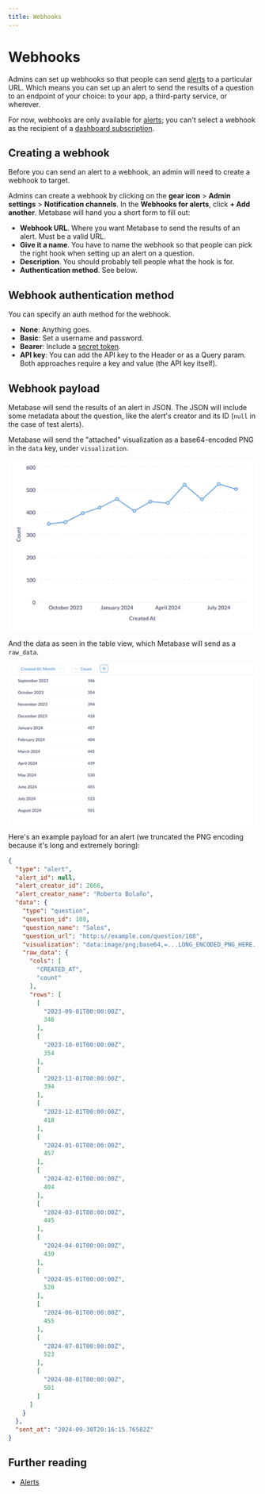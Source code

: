 ```yaml
---
title: Webhooks
---
```


# Webhooks

Admins can set up webhooks so that people can send [alerts](../questions/alerts.md) to a particular URL. Which means you can set up an alert to send the results of a question to an endpoint of your choice: to your app, a third-party service, or wherever.

For now, webhooks are only available for [alerts](../questions/alerts.md); you can't select a webhook as the recipient of a [dashboard subscription](../dashboards/subscriptions.md).

## Creating a webhook

Before you can send an alert to a webhook, an admin will need to create a webhook to target.

Admins can create a webhook by clicking on the **gear icon** > **Admin settings** > **Notification channels**. In the **Webhooks for alerts**, click **+ Add another**. Metabase will hand you a short form to fill out:

- **Webhook URL**. Where you want Metabase to send the results of an alert. Must be a valid URL.
- **Give it a name**. You have to name the webhook so that people can pick the right hook when setting up an alert on a question.
- **Description**. You should probably tell people what the hook is for.
- **Authentication method**. See below.

## Webhook authentication method

You can specify an auth method for the webhook.

- **None**: Anything goes.
- **Basic**: Set a username and password.
- **Bearer**: Include a [secret token](https://datatracker.ietf.org/doc/html/rfc6750).
- **API key**: You can add the API key to the Header or as a Query param. Both approaches require a key and value (the API key itself).

## Webhook payload

Metabase will send the results of an alert in JSON. The JSON will include some metadata about the question, like the alert's creator and its ID (`null` in the case of test alerts).

Metabase will send the "attached" visualization as a base64-encoded PNG in the `data` key, under `visualization`.

![The encoded PNG chart](./images/payload-chart.png)

And the data as seen in the table view, which Metabase will send as a `raw_data`.

![Results as table view](./images/table-view.png)

Here's an example payload for an alert (we truncated the PNG encoding because it's long and extremely boring):

```JSON
{
  "type": "alert",
  "alert_id": null,
  "alert_creator_id": 2666,
  "alert_creator_name": "Roberto Bolaño",
  "data": {
    "type": "question",
    "question_id": 108,
    "question_name": "Sales",
    "question_url": "http:s//example.com/question/108",
    "visualization": "data:image/png;base64,=...LONG_ENCODED_PNG_HERE...",
    "raw_data": {
      "cols": [
        "CREATED_AT",
        "count"
      ],
      "rows": [
        [
          "2023-09-01T00:00:00Z",
          346
        ],
        [
          "2023-10-01T00:00:00Z",
          354
        ],
        [
          "2023-11-01T00:00:00Z",
          394
        ],
        [
          "2023-12-01T00:00:00Z",
          418
        ],
        [
          "2024-01-01T00:00:00Z",
          457
        ],
        [
          "2024-02-01T00:00:00Z",
          404
        ],
        [
          "2024-03-01T00:00:00Z",
          445
        ],
        [
          "2024-04-01T00:00:00Z",
          439
        ],
        [
          "2024-05-01T00:00:00Z",
          520
        ],
        [
          "2024-06-01T00:00:00Z",
          455
        ],
        [
          "2024-07-01T00:00:00Z",
          523
        ],
        [
          "2024-08-01T00:00:00Z",
          501
        ]
      ]
    }
  },
  "sent_at": "2024-09-30T20:16:15.76582Z"
}
```

## Further reading

- [Alerts](../questions/alerts.md)
